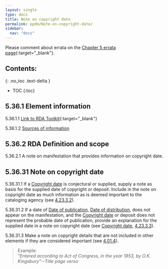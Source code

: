 ```yaml
---
layout: single
type: docs
title: Note on copyright date
permalink: ppdm/Note-on-copyright-date/
sidebar:
  nav: "docs"
---
```


Please comment about errata on the [Chapter 5 errata page](https://docs.google.com/document/d/14roAt0euvJ-x_AboSVoOcMhDLkXYSk35-btRO8xgKZI/edit#heading=h.6tws49nh8zes){:target="_blank"}.

## Contents:
{: .no_toc .text-delta }

- TOC
{:toc}

## 5.36.1 Element information

<a name="5.36.1.1">5.36.1.1</a> [Link to RDA Toolkit](https://beta.rdatoolkit.org/Content/Index?externalId=en-US_ala-ecaba0d1-b8ef-3549-9e6e-29685004e392){:target="_blank"}

<a name="5.36.1.2">5.36.1.2</a> [Sources of information](/DCRMR/ppdm/)

## 5.36.2 RDA Definition and scope

<a name="5.36.2.1">5.36.2.1</a> A note on manifestation that provides information on copyright date.

## 5.36.31 Note on copyright date 

<a name="5.36.31.1">5.36.31.1</a> If a [Copyright date](/DCRMR/ppdm/Copyright-date/) is conjectural or supplied, supply a note as basis for the supplied date of copyright or deposit.  Include in the note on copyright date as much information as is deemed important to the cataloging agency (see [4.23.3.2](/DCRMR/ppdm/Copyright-date/#4.23.3.2)).

<a name="5.36.31.2">5.36.31.2</a> If a date of [Date of publication](/DCRMR/ppdm/Date-of-publication/), [Date of distribution](/DCRMR/ppdm/Date-of-publication/), does not appear on the manifestation, and the [Copyright date](/DCRMR/ppdm/Copyright-date/) or deposit does not represent the probable date of publication, provide an explanation for the supplied date in a note on copyright date (see [Copyright date](/DCRMR/ppdm/Copyright-date/), [4.23.3.3](/DCRMR/ppdm/Copyright-date/#4.23.3.3)).

<a name="5.36.31.3">5.36.31.3</a> Make a note on copyright details that are not included in other elements if they are considered important (see [4.01.4](/DCRMR/ppdm/#4.01.4)).

>Example:  
><CITE>"Entered according to Act of Congress, in the year 1853, by O.K. Kingsbury"--Title page verso</CITE>